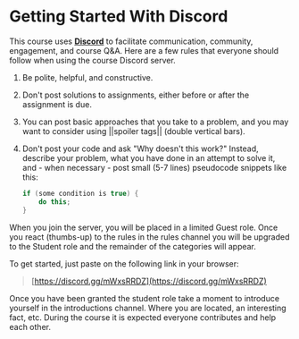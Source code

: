 # Getting Started With Discord

This course uses [**Discord**](https://discord.com/brand-new) to facilitate
communication, community, engagement, and course Q&A. Here are a few rules that
everyone should follow when using the course Discord server.

1. Be polite, helpful, and constructive.

2. Don't post solutions to assignments, either before or after the assignment is
   due.

3. You can post basic approaches that you take to a problem, and you may want to
   consider using ||spoiler tags|| (double vertical bars).

4. Don't post your code and ask "Why doesn't this work?" Instead, describe your
   problem, what you have done in an attempt to solve it, and - when necessary -
   post small (5-7 lines) pseudocode snippets like this:

   ```java
   if (some condition is true) {
       do this;
   }
   ```

When you join the server, you will be placed in a limited Guest role. Once you react (thumbs-up) to the rules in the rules channel you will be upgraded to the Student role and the remainder of the categories will appear.

To get started, just paste on the following link in your browser:

> [https://discord.gg/mWxsRRDZ](https://discord.gg/mWxsRRDZ)

Once you have been granted the student role take a moment to introduce yourself in the introductions channel.  Where you are located, an interesting fact, etc.  During the course it is expected everyone contributes and help each other.
